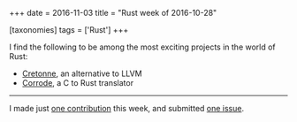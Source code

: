 +++
date = 2016-11-03
title = "Rust week of 2016-10-28"

[taxonomies]
tags = ['Rust']
+++

I find the following to be among the most exciting projects in the world
of Rust:

-   [Cretonne], an alternative to LLVM
-   [Corrode], a C to Rust translator

---

I made just [one contribution] this week, and submitted [one issue].

  [Cretonne]: https://internals.rust-lang.org/t/4275
  [Corrode]: http://jamey.thesharps.us/2016/10/corrode-update-support-from-mozilla-and.html
  [one contribution]: https://github.com/borntyping/rust-psutil/issues/13
  [one issue]: https://github.com/borntyping/rust-psutil/issues/14
